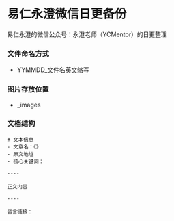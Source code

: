 # 易仁永澄微信日更备份
易仁永澄的微信公众号：永澄老师（YCMentor）的日更整理

### 文件命名方式
- YYMMDD_文件名英文缩写

### 图片存放位置
- _images

### 文档结构
```
# 文本信息
- 文章名：《》
- 原文地址
- 核心关键词：

----

正文内容

----

留言链接：
```